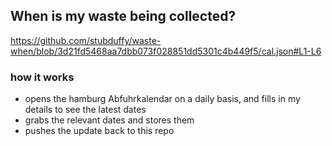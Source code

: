 ## When is my waste being collected?
  https://github.com/stubduffy/waste-when/blob/3d21fd5468aa7dbb073f028851dd5301c4b449f5/cal.json#L1-L6
  
  ### how it works
  - opens the hamburg Abfuhrkalendar on a daily basis, and fills in my details to see the latest dates
  - grabs the relevant dates and stores them
  - pushes the update back to this repo
  
